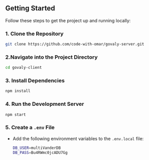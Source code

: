 ## Getting Started

Follow these steps to get the project up and running locally:

### 1. Clone the Repository

```bash
git clone https://github.com/code-with-omar/govaly-server.git
```

### 2.Navigate into the Project Directory

```bash
cd govaly-client
```

### 3. Install Dependencies

```bash
npm install
```

### 4. Run the Development Server

```bash
npm start
```

### 5. Create a `.env` File

- Add the following environment variables to the `.env.local` file:

  ```bash
  DB_USER=multiVanderDB
  DB_PASS=Bu4RWmc0jcADU7Gg
  ```

